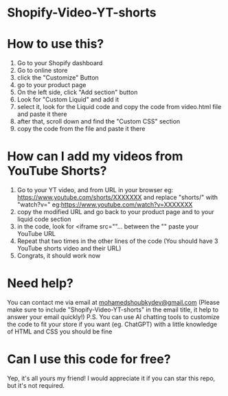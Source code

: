 # Shopify-Video-YT-shorts

# How to use this?
1. Go to your Shopify dashboard
2. Go to online store
3. click the "Customize" Button
4. go to your product page
5. On the left side, click "Add section" button
6. Look for "Custom Liquid" and add it
7. select it, look for the Liquid code and copy the code from video.html file and paste it there
8. after that, scroll down and find the "Custom CSS" section
9. copy the code from the file and paste it there

# How can I add my videos from YouTube Shorts?
1. Go to your YT video, and from URL in your browser eg: https://www.youtube.com/shorts/XXXXXXX and replace "shorts/" with "watch?v=" eg:https://www.youtube.com/watch?v=XXXXXXX
2. copy the modified URL and go back to your product page and to your liquid code section
3. in the code, look  for <iframe src=""... between the "" paste your YouTube URL
4. Repeat that two times in the other lines of the code (You should have 3 YouTube shorts video and their URL)
5. Congrats, it should work now

# Need help?
You can contact me via email at mohamedshoubkydev@gmail.com (Please make sure to include "Shopify-Video-YT-shorts" in the email title, it help to answer your email quickly!)
P.S. You can use AI chatting tools to customize the code to fit your store if you want (eg. ChatGPT) with a little knowledge of HTML and CSS you should be fine

# Can I use this code for free?
Yep, it's all yours my friend! I would appreciate it if you can star this repo, but it's not required.









